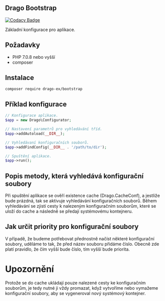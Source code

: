 ## Drago Bootstrap

[![Codacy Badge](https://api.codacy.com/project/badge/Grade/bca7c54deec24262898d74e62dcfbb1e)](https://www.codacy.com/app/accgit/bootstrap?utm_source=github.com&utm_medium=referral&utm_content=drago-ex/bootstrap&utm_campaign=badger)

Základní konfigurace pro aplikace.

## Požadavky

- PHP 7.0.8 nebo vyšší
- composer

## Instalace

```
composer require drago-ex/bootstrap
```

## Příklad konfigurace

```php
// Konfigurace aplikace.
$app = new Drago\Configurator;

// Nastavení parametrů pro vyhledávání tříd.
$app->addAutoload(__DIR__);

// Vyhledávaní konfiguračních souborů.
$app->addFindConfig(__DIR__ . '/path/to/dir');

// Spuštění aplikace.
$app->run();
```

## Popis metody, která vyhledává konfigurační soubory

Při spuštění aplikace se ověří existence cache (Drago.CacheConf), a jestliže bude prázdná, tak se aktivuje
vyhledávání konfiguračních souborů. Během vyhledávání se zjistí cesty k nalezeným konfiguračním souborům, 
které se uloží do cache a následně se předají systémovému kontejneru.

## Jak určit priority pro konfigurační soubory

V případě, že budeme potřebovat přednostně načíst některé konfigurační soubory, uděláme to tak, že před název souboru
přidáme číslo. Obecně zde platí pravidlo, že čím vyšší bude číslo, tím vyšší bude priorita.

# Upozornění

Protože se do cache ukládají pouze nalezené cesty ke konfiguračním souborům, je tedy nutné ji vždy promazat, když
vytvoříme nebo vymažeme konfigurační soubory, aby se vygeneroval nový systémový kontejner.
